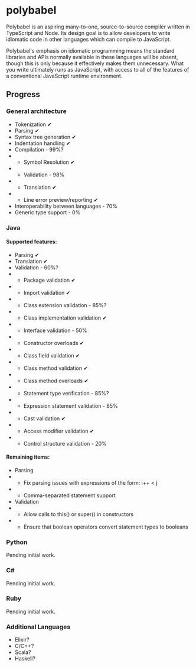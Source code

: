 # polybabel

Polybabel is an aspiring many-to-one, source-to-source compiler written in TypeScript and Node. Its design goal is to allow developers to write idiomatic code in other languages which can compile to JavaScript.

Polybabel's emphasis on idiomatic programming means the standard libraries and APIs normally available in these languages will be absent, though this is only because it effectively makes them unnecessary. What you write ultimately runs as JavaScript, with access to all of the features of a conventional JavaScript runtime environment.

## Progress

### General architecture

* Tokenization ✔
* Parsing ✔
* Syntax tree generation ✔
* Indentation handling ✔
* Compilation - 99%?
* * Symbol Resolution ✔
* * Validation - 98%
* * Translation ✔
* * Line error preview/reporting ✔
* Interoperability between languages - 70%
* Generic type support - 0%

### Java
#### Supported features:
* Parsing ✔
* Translation ✔
* Validation - 60%?
* * Package validation ✔
* * Import validation ✔
* * Class extension validation - 85%?
* * Class implementation validation ✔
* * Interface validation - 50%
* * Constructor overloads ✔
* * Class field validation ✔
* * Class method validation ✔
* * Class method overloads ✔
* * Statement type verification - 85%?
* * Expression statement validation - 85%
* * Cast validation ✔
* * Access modifier validation ✔
* * Control structure validation - 20%
#### Remaining items:
* Parsing
* * Fix parsing issues with expressions of the form: i++ < j
* * Comma-separated statement support
* Validation
* * Allow calls to this() or super() in constructors
* * Ensure that boolean operators convert statement types to booleans

### Python
Pending initial work.

### C#
Pending initial work.

### Ruby
Pending initial work.

### Additional Languages
* Elixir?
* C/C++?
* Scala?
* Haskell?